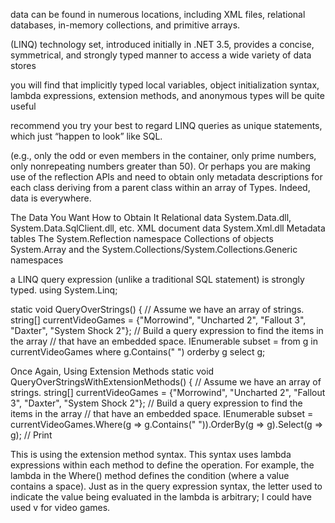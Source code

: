 data can be found in numerous
locations, including XML files, relational databases, in-memory collections, and primitive arrays.


(LINQ) technology set, introduced initially in .NET 3.5, provides a
concise, symmetrical, and strongly typed manner to access a wide variety of data stores


you will find that implicitly
typed local variables, object initialization syntax, lambda expressions, extension methods, and anonymous
types will be quite useful


recommend you try your best to regard LINQ
queries as unique statements, which just “happen to look” like SQL.



(e.g., only the odd or even members in the container, only prime numbers, only
nonrepeating numbers greater than 50). Or perhaps you are making use of the reflection APIs and need
to obtain only metadata descriptions for each class deriving from a parent class within an array of Types.
Indeed, data is everywhere.



The Data You Want How to Obtain It
Relational data System.Data.dll, System.Data.SqlClient.dll, etc.
XML document data System.Xml.dll
Metadata tables The System.Reflection namespace
Collections of objects System.Array and the System.Collections/System.Collections.Generic
namespaces


a LINQ query expression (unlike a traditional SQL statement) is
strongly typed.
using System.Linq;

static void QueryOverStrings()
{
// Assume we have an array of strings.
string[] currentVideoGames = {"Morrowind", "Uncharted 2", "Fallout 3", "Daxter", "System
Shock 2"};
// Build a query expression to find the items in the array
// that have an embedded space.
IEnumerable<string> subset =
from g in currentVideoGames
where g.Contains(" ")
orderby g
select g;




Once Again, Using Extension Methods
static void QueryOverStringsWithExtensionMethods()
{
// Assume we have an array of strings.
string[] currentVideoGames = {"Morrowind", "Uncharted 2", "Fallout 3", "Daxter", "System
Shock 2"};
// Build a query expression to find the items in the array
// that have an embedded space.
IEnumerable<string> subset =
currentVideoGames.Where(g => g.Contains(" ")).OrderBy(g => g).Select(g => g);
// Print

This is using the extension
method syntax. This syntax uses lambda expressions within each method to define the operation. For
example, the lambda in the Where() method defines the condition (where a value contains a space). Just
as in the query expression syntax, the letter used to indicate the value being evaluated in the lambda is
arbitrary; I could have used v for video games.



